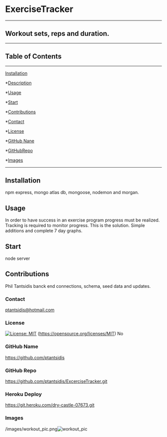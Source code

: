  # ExerciseTracker 
____
  ## Workout sets, reps and duration.  
  ____  
  ## Table of Contents
____
  [Installation](#installation)

  *[Description](#desc)

  *[Usage](#usage)

  *[Start](#start)
  
  *[Contributions](#contributions)

  *[Contact](#contact)

  *[License](#license)

  *[GitHub Nane](#githubname)

  *[GitHubRepo](#githubrepo)

  *[Images](#images)
____  
  ## Installation
  npm express, mongo atlas db, mongoose, nodemon and morgan.

  ## Usage
  In order to have success in an exercise program progress must be realized. Tracking is required to monitor progress.
  This is the solution. Simple additions and complete 7 day graphs.

  ## Start
  node server

  ## Contributions
  Phil Tantsidis banck end connections, schema, seed data and updates.
    
  ###  Contact
  ptantsidis@hotmail.com
    
  ### License
  [![License: MIT](https://img.shields.io/badge/License-MIT-yellow.svg)](https://opensource.org/licenses/MIT)
  (https://opensource.org/licenses/MIT)
  No

  ### GitHub Name
  https://github.com/ptantsidis
  
  ### GitHub Repo
   https://github.com/ptantsidis/ExcerciseTracker.git

  ### Heroku Deploy
  https://git.heroku.com/dry-castle-07673.git

  ### Images  
  /images/workout_pic.png![workout_pic](https://user-images.githubusercontent.com/90045665/141791185-45ba46c7-11e1-494d-a99f-61327bc318cb.png)
